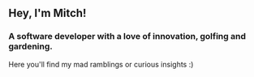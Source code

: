 ## Hey, I'm Mitch! 
### A software developer with a love of innovation, golfing and gardening.

Here you'll find my mad ramblings or curious insights :)
